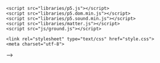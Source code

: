 <!DOCTYPE html><html lang="en"><head>
    <script src="libraries/p5.js"></script>
    <script src="libraries/p5.dom.min.js"></script>
    <script src="libraries/p5.sound.min.js"></script>
    <script src="libraries/matter.js"></script>
    <script src="js/ground.js"></script>
   
    <link rel="stylesheet" type="text/css" href="style.css">
    <meta charset="utf-8">

  </head>
  <body>
    <script src="sketch.js"></script>
    <script src="ground.js"></script>
    <script src="Particle.js"></script>
    <script src="Plinko.js"></script>
    <script src="divisions.js"></script>
    <!-- <script src="Particle1.js"></script>
    <script src="Particle2.js"></script>
    <script src="Particle3.js"></script>
    <script src="Particle4.js"></script>
    <script src="Particle5.js"></script>
    <script src="Particle6.js"></script>
    <script src="Particle7.js"></script>
    <script src="Particle8.js"></script>
    <script src="Particle9.js"></script> --> -->
</body></html>

